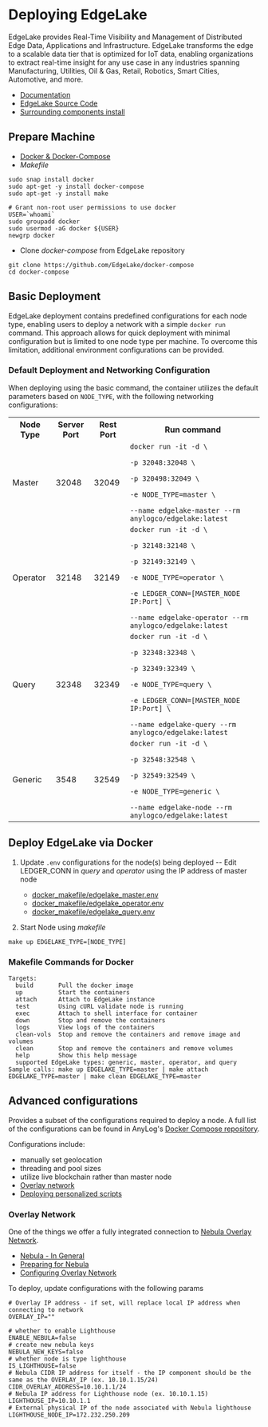 # Deploying EdgeLake

EdgeLake provides Real-Time Visibility and Management of Distributed Edge Data, Applications and Infrastructure. EdgeLake 
transforms the edge to a scalable data tier that is optimized for IoT data, enabling organizations to extract real-time 
insight for any use case in any industries spanning Manufacturing, Utilities, Oil & Gas, Retail, Robotics, Smart Cities, 
Automotive, and more.

* [Documentation](https://edgelake.github.io/)
* [EdgeLake Source Code](https://github.com/EdgeLake/EdgeLake)
* [Surrounding components install](support.md)


## Prepare Machine
* [Docker & Docker-Compose](https://docs.docker.com/engine/install/)
* _Makefile_
```shell
sudo snap install docker
sudo apt-get -y install docker-compose 
sudo apt-get -y install make
 
# Grant non-root user permissions to use docker
USER=`whoami`
sudo groupadd docker 
sudo usermod -aG docker ${USER} 
newgrp docker
```

* Clone _docker-compose_ from EdgeLake repository
```shell
git clone https://github.com/EdgeLake/docker-compose
cd docker-compose
```

## Basic Deployment
EdgeLake deployment contains  predefined configurations for each node type, enabling users to deploy a network with a 
simple `docker run` command. This approach allows for quick deployment with minimal configuration but is limited to one 
node type per machine. To overcome this limitation, additional environment configurations can be provided.

### Default Deployment and Networking Configuration
When deploying using the basic command, the container utilizes the default parameters based on `NODE_TYPE`, with the 
following networking configurations:

<html>
<table>
   <tr>
      <th>Node Type</th>
      <th>Server Port</th>
      <th>Rest Port</th>
      <th>Run command</th>
   </tr>
   <tr>
      <td>Master</td>
      <td>32048</td>
      <td>32049</td>
      <td><code>docker run -it -d \ 
<br/>-p 32048:32048 \
<br/>-p 320498:32049 \
<br/>-e NODE_TYPE=master \
<br/>--name edgelake-master --rm anylogco/edgelake:latest</code></td>
   </tr>
   <tr>
      <td>Operator</td>
      <td>32148</td>
      <td>32149</td>
      <td><code>docker run -it -d \ 
<br/>-p 32148:32148 \
<br/>-p 32149:32149 \
<br/>-e NODE_TYPE=operator \
<br/>-e LEDGER_CONN=[MASTER_NODE IP:Port] \
<br/>--name edgelake-operator --rm anylogco/edgelake:latest</code></td>
   </tr>
   <tr>
      <td>Query</td>
      <td>32348</td>
      <td>32349</td>
      <td><code>docker run -it -d \ 
<br/>-p 32348:32348 \
<br/>-p 32349:32349 \
<br/>-e NODE_TYPE=query \
<br/>-e LEDGER_CONN=[MASTER_NODE IP:Port] \
<br/>--name edgelake-query --rm anylogco/edgelake:latest</code></td>
   </tr>
   <tr>
      <td>Generic</td>
      <td>3548</td>
      <td>32549</td>
      <td><code>docker run -it -d \ 
<br/>-p 32548:32548 \
<br/>-p 32549:32549 \
<br/>-e NODE_TYPE=generic \
<br/>--name edgelake-node --rm anylogco/edgelake:latest</code></td>
   </tr>
</table>
</html>


## Deploy EdgeLake via Docker
1. Update `.env` configurations for the node(s) being deployed -- Edit LEDGER_CONN in _query_ and _operator_ using  the 
IP address of master node
   * [docker_makefile/edgelake_master.env](docker_makefile/edgelake_master.env)
   * [docker_makefile/edgelake_operator.env](docker_makefile/edgelake_operator.env)
   * [docker_makefile/edgelake_query.env](docker_makefile/edgelake_query.env)

2. Start Node using _makefile_
```shell
make up EDGELAKE_TYPE=[NODE_TYPE]
```

### Makefile Commands for Docker
```shell
Targets:
  build       Pull the docker image
  up          Start the containers
  attach      Attach to EdgeLake instance
  test        Using cURL validate node is running
  exec        Attach to shell interface for container
  down        Stop and remove the containers
  logs        View logs of the containers
  clean-vols  Stop and remove the containers and remove image and volumes
  clean       Stop and remove the containers and remove volumes 
  help        Show this help message
  supported EdgeLake types: generic, master, operator, and query
Sample calls: make up EDGELAKE_TYPE=master | make attach EDGELAKE_TYPE=master | make clean EDGELAKE_TYPE=master
```

## Advanced configurations
Provides a subset of the configurations required to deploy a node. A full list of the configurations can be found in
AnyLog's [Docker Compose repository](https://github.com/AnyLog-co/docker-compose/tree/main/docker-makefile). 

Configurations include:
* manually set geolocation 
* threading and pool sizes
* utilize live blockchain rather than master node
* [Overlay network](#overlay-network)
* [Deploying personalized scripts](https://github.com/AnyLog-co/documentation/blob/master/deployments/executing_scripts.md)

### Overlay Network
One of the things we offer a fully integrated connection to <a href="https://nebula.defined.net/docs" target="_blank">Nebula Overlay Network</a>.

* [Nebula - In General](https://github.com/AnyLog-co/documentation/blob/master/deployments/Networking%20%26%20Security/nebula.md)
* [Preparing for Nebula](https://github.com/AnyLog-co/documentation/blob/master/deployments/Networking%20%26%20Security/nebula_through_anylog.md)
* [Configuring Overlay Network](https://github.com/AnyLog-co/documentation/blob/master/deployments/Networking%20%26%20Security/Configuring%20Overlay%20with%20AnyLog.md)

To deploy, update configurations with the following params
```dotenv
# Overlay IP address - if set, will replace local IP address when connecting to network
OVERLAY_IP=""

# whether to enable Lighthouse
ENABLE_NEBULA=false
# create new nebula keys
NEBULA_NEW_KEYS=false
# whether node is type lighthouse
IS_LIGHTHOUSE=false
# Nebula CIDR IP address for itself - the IP component should be the same as the OVERLAY_IP (ex. 10.10.1.15/24)
CIDR_OVERLAY_ADDRESS=10.10.1.1/24
# Nebula IP address for Lighthouse node (ex. 10.10.1.15)
LIGHTHOUSE_IP=10.10.1.1
# External physical IP of the node associated with Nebula lighthouse
LIGHTHOUSE_NODE_IP=172.232.250.209
```

